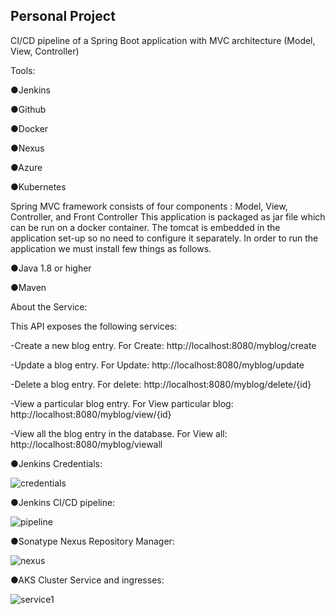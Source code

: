 ## Personal Project
				
				
CI/CD pipeline of a Spring Boot application with MVC architecture (Model, View, Controller)

Tools:

●Jenkins

●Github

●Docker

●Nexus

●Azure

●Kubernetes

Spring MVC framework consists of four components : Model, View, Controller, and Front Controller
This application is packaged as jar file which can be run on a docker container.
The tomcat is embedded in the application set-up so no need to configure it separately. 
In order to run the application we must install few things as follows.

●Java 1.8 or higher

●Maven

About the Service:

This API exposes the following services:

-Create a new blog entry.
For Create: http://localhost:8080/myblog/create

-Update a blog entry.
For Update: http://localhost:8080/myblog/update

-Delete a blog entry.
For delete: http://localhost:8080/myblog/delete/{id}

-View a particular blog entry.
For View particular blog: http://localhost:8080/myblog/view/{id}

-View all the blog entry in the database.
For View all: http://localhost:8080/myblog/viewall

●Jenkins Credentials:

![credentials](https://user-images.githubusercontent.com/73407173/189351754-574ed6cb-5e1f-4721-be0d-00e3d6dbef08.png)

●Jenkins CI/CD pipeline:

![pipeline](https://user-images.githubusercontent.com/73407173/189350363-04554c3d-bacc-4083-81f4-2c7c0400b06f.png)

●Sonatype Nexus Repository Manager:

![nexus](https://user-images.githubusercontent.com/73407173/189350407-d2f7984e-23ba-494c-bee3-7192cd58806b.png)

●AKS Cluster Service and ingresses:

![service1](https://user-images.githubusercontent.com/73407173/189350438-9bb3e2eb-e0a2-44c9-b21e-69332bbbb52d.png)


